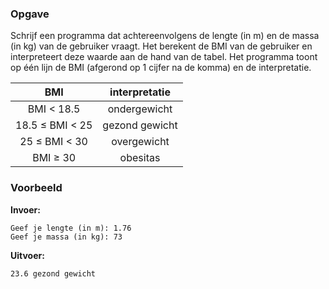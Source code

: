 ### Opgave

Schrijf een programma dat achtereenvolgens de lengte (in m) en de massa (in kg) van de gebruiker vraagt. Het berekent de BMI van de gebruiker en interpreteert deze waarde aan de hand van de tabel. Het programma toont op één lijn de BMI (afgerond op 1 cijfer na de komma) en de interpretatie.

BMI             | interpretatie
:--------------:|:---------------:
BMI < 18.5      | ondergewicht
18.5 ≤ BMI < 25 | gezond gewicht
25 ≤ BMI < 30   | overgewicht
BMI ≥ 30        | obesitas

### Voorbeeld

**Invoer:**

    Geef je lengte (in m): 1.76
    Geef je massa (in kg): 73


**Uitvoer:**

    23.6 gezond gewicht
